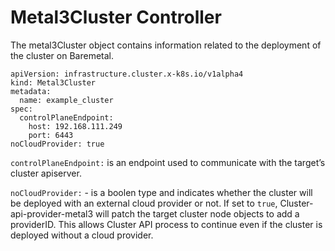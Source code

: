 # Metal3Cluster Controller 

The metal3Cluster object contains information related to the deployment 
of the cluster on Baremetal. 

```
apiVersion: infrastructure.cluster.x-k8s.io/v1alpha4
kind: Metal3Cluster
metadata:
  name: example_cluster
spec:
  controlPlaneEndpoint:
    host: 192.168.111.249
    port: 6443
noCloudProvider: true
```

```controlPlaneEndpoint:``` is an endpoint used to communicate with the 
target’s cluster apiserver.

```noCloudProvider:``` - is a boolen type and indicates whether the cluster 
will be deployed with an external cloud provider or not. If set to ```true```,
Cluster-api-provider-metal3 will patch the target cluster node objects to add 
a providerID. This allows Cluster API process to continue even if the cluster 
is deployed without a cloud provider.
